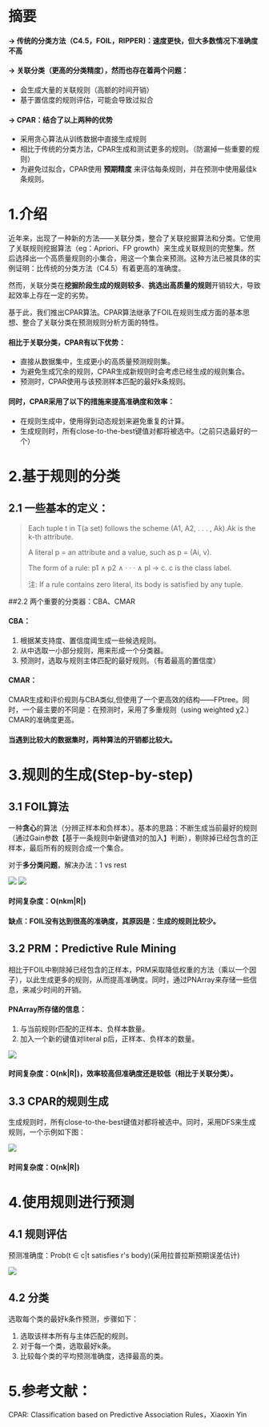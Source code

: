 # 摘要
#### -> 传统的分类方法（C4.5，FOIL，RIPPER)：速度更快，但大多数情况下准确度不高

#### -> 关联分类（更高的分类精度），然而也存在着两个问题：

- 会生成大量的关联规则（高额的时间开销）
- 基于置信度的规则评估，可能会导致过拟合

#### -> CPAR：结合了以上两种的优势

- 采用贪心算法从训练数据中直接生成规则
- 相比于传统的分类方法，CPAR生成和测试更多的规则。（防漏掉一些重要的规则）
- 为避免过拟合，CPAR使用 **预期精度** 来评估每条规则，并在预测中使用最佳k条规则。

# 1.介绍
近年来，出现了一种新的方法——关联分类，整合了关联挖掘算法和分类。它使用了关联规则挖掘算法（eg：Apriori、FP growth）来生成关联规则的完整集。然后选择出一个高质量规则的小集合，用这一个集合来预测。这种方法已被具体的实例证明：比传统的分类方法（C4.5）有着更高的准确度。

然而，关联分类在**挖掘阶段生成的规则较多**、**挑选出高质量的规则**开销较大，导致起效率上存在一定的劣势。

基于此，我们推出CPAR算法。CPAR算法继承了FOIL在规则生成方面的基本思想、整合了关联分类在预测规则分析方面的特性。

#### 相比于关联分类，CPAR有以下优势：

- 直接从数据集中，生成更小的高质量预测规则集。
- 为避免生成冗余的规则，CPAR生成新规则时会考虑已经生成的规则集合。
- 预测时，CPAR使用与该预测样本匹配的最好k条规则。

#### 同时，CPAR采用了以下的措施来提高准确度和效率：
- 在规则生成中，使用得到动态规划来避免重复的计算。
- 生成规则时，所有close-to-the-best键值对都将被选中。（之前只选最好的一个）

# 2.基于规则的分类
## 2.1 一些基本的定义：
> Each tuple t in T(a set) follows the scheme (A1, A2, . . . , Ak).Ak is the k-th attribute.
> 
> A literal p = an attribute and a value, such as p = (Ai, v).
> 
> The form of a rule: p1 ∧ p2 ∧ · · · ∧ pl → c. c is the class label.
> 
> 注: If a rule contains zero literal, its body is satisfied by any tuple.

##2.2 两个重要的分类器：CBA、CMAR
#### CBA：

1. 根据某支持度、置信度阈生成一些候选规则。
2. 从中选取一小部分规则，用来形成一个分类器。
3. 预测时，选取与规则主体匹配的最好规则。（有着最高的置信度）

#### CMAR：
CMAR生成和评价规则与CBA类似,但使用了一个更高效的结构——FPtree。同时，一个最主要的不同是：在预测时，采用了多重规则（using weighted χ2.）CMAR的准确度更高。

#### 当遇到比较大的数据集时，两种算法的开销都比较大。

# 3.规则的生成(Step-by-step)
## 3.1 FOIL算法
一种**贪心**的算法（分辨正样本和负样本）。基本的思路：不断生成当前最好的规则（通过Gain参数【基于一条规则中新键值对的加入】判断），剔除掉已经包含的正样本，最后所有的规则合成一个集合。

对于**多分类问题**，解决办法：1 vs rest

![](https://i.imgur.com/hdEzZCK.png)
![](https://i.imgur.com/UyL2HuP.png)
#### 时间复杂度：O(nkm|R|)
#### 缺点：FOIL没有达到很高的准确度，其原因是：生成的规则比较少。

## 3.2 PRM：Predictive Rule Mining
相比于FOIL中剔除掉已经包含的正样本，PRM采取降低权重的方法（乘以一个因子），以此生成更多的规则，从而提高准确度。同时，通过PNArray来存储一些信息，来减少时间的开销。

#### PNArray所存储的信息：
1. 与当前规则r匹配的正样本、负样本数量。
2. 加入一个新的键值对literal p后，正样本、负样本的数量。

![](https://i.imgur.com/su5JN4r.png)

#### 时间复杂度：O(nk|R|)，效率较高但准确度还是较低（相比于关联分类）。

## 3.3 CPAR的规则生成
生成规则时，所有close-to-the-best键值对都将被选中。同时，采用DFS来生成规则，一个示例如下图：

![](https://i.imgur.com/5AW6uu4.png)

#### 时间复杂度：O(nk|R|)

# 4.使用规则进行预测
## 4.1 规则评估
预测准确度：Prob(t ∈ c|t satisfies r's body)(采用拉普拉斯预期误差估计)

![](https://i.imgur.com/xeW4Y8k.png)
## 4.2 分类
选取每个类的最好k条作预测，步骤如下：
1. 选取该样本所有与主体匹配的规则。
2. 对于每一个类，选取最好k条。
3. 比较每个类的平均预测准确度，选择最高的类。

# 5.参考文献：
CPAR: Classification based on Predictive Association Rules，Xiaoxin Yin